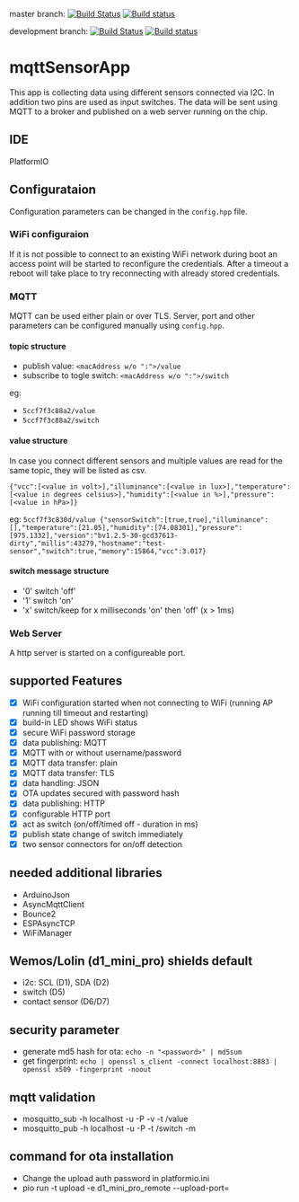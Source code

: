master branch: 
[![Build Status](https://travis-ci.org/jipp/mqttSensorApp.svg?branch=master)](https://travis-ci.org/jipp/mqttSensorApp)
[![Build status](https://ci.appveyor.com/api/projects/status/g3msykeidxhic3y7/branch/master?svg=true)](https://ci.appveyor.com/project/jipp/mqttsensorapp)


development branch:
[![Build Status](https://travis-ci.org/jipp/mqttSensorApp.svg?branch=development)](https://ci.appveyor.com/project/jipp/mqttsensorapp)
[![Build status](https://ci.appveyor.com/api/projects/status/g3msykeidxhic3y7/branch/development?svg=true)](https://ci.appveyor.com/project/jipp/mqttsensorapp)


# mqttSensorApp
This app is collecting data using different sensors connected via I2C. In addition two pins are used as input switches. The data will be sent using MQTT to a broker and published on a web server running on the chip.

## IDE
PlatformIO

## Configurataion
Configuration parameters can be changed in the `config.hpp` file.

### WiFi configuraion
If it is not possible to connect to an existing WiFi network during boot an access point will be started to reconfigure the credentials. After a timeout a reboot will take place to try reconnecting with already stored credentials.

### MQTT
MQTT can be used either plain or over TLS. Server, port and other parameters can be configured manually using `config.hpp`.

#### topic structure
- publish value: `<macAddress w/o ":">/value`
- subscribe to togle switch: `<macAddress w/o ":">/switch`

eg:
- `5ccf7f3c88a2/value`
- `5ccf7f3c88a2/switch`

#### value structure
In case you connect different sensors and multiple values are read for the same topic, they will be listed as csv.

`{"vcc":[<value in volt>],"illuminance":[<value in lux>],"temperature":[<value in degrees celsius>],"humidity":[<value in %>],"pressure":[<value in hPa>]}`

eg: `5ccf7f3c830d/value {"sensorSwitch":[true,true],"illuminance":[],"temperature":[21.05],"humidity":[74.08301],"pressure":[975.1332],"version":"bv1.2.5-30-gcd37613-dirty","millis":43279,"hostname":"test-sensor","switch":true,"memory":15864,"vcc":3.017}`

#### switch message structure
- '0' switch 'off'
- '1' switch 'on'
- 'x' switch/keep for x milliseconds 'on' then 'off' (x > 1ms)

### Web Server
A http server is started on a configureable port. 

## supported Features
- [X] WiFi configuration started when not connecting to WiFi (running AP running till timeout and restarting)
- [X] build-in LED shows WiFi status
- [X] secure WiFi password storage
- [X] data publishing: MQTT
- [X] MQTT with or without username/password
- [X] MQTT data transfer: plain
- [X] MQTT data transfer: TLS
- [X] data handling: JSON
- [X] OTA updates secured with password hash
- [X] data publishing: HTTP
- [X] configurable HTTP port
- [X] act as switch (on/off/timed off - duration in ms)
- [X] publish state change of switch immediately
- [X] two sensor connectors for on/off detection

## needed additional libraries
 * ArduinoJson
 * AsyncMqttClient
 * Bounce2
 * ESPAsyncTCP
 * WiFiManager

## Wemos/Lolin (d1_mini_pro) shields default
- i2c: SCL (D1), SDA (D2)
- switch (D5)
- contact sensor (D6/D7)

## security parameter
 - generate md5 hash for ota: `echo -n "<password>" | md5sum`
 - get fingerprint: `echo | openssl s_client -connect localhost:8883 | openssl x509 -fingerprint -noout`

## mqtt validation
 - mosquitto_sub -h localhost -u <username> -P <pssword> -v -t <id>/value
 - mosquitto_pub -h localhost -u <username> -P <pssword> -t <id>/switch -m <message>

## command for ota installation
 - Change the upload auth password in platformio.ini
 - pio run -t upload -e d1_mini_pro_remote --upload-port=<ip address>